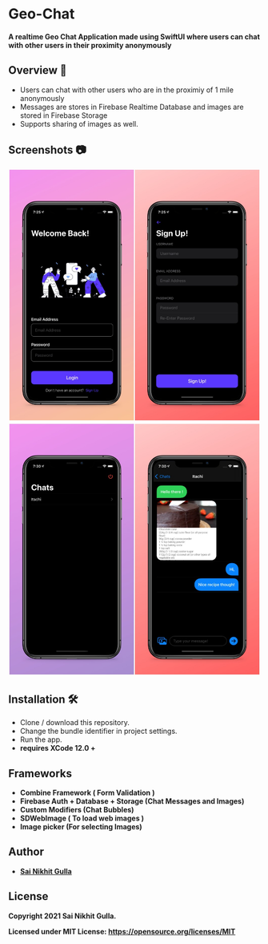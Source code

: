# Geo-Chat
#### A realtime Geo Chat Application made using SwiftUI where users can chat with other users  in their proximity anonymously

## Overview 💬
- Users can chat with other users who are in the proximiy of 1 mile anonymously
- Messages are stores in Firebase Realtime Database and images are stored in Firebase Storage
- Supports sharing of images as well.

## Screenshots 📷

<img src="images/ss1.jpg" />
<img src="images/ss2.jpg" />

 ## Installation 🛠
 - Clone / download this repository.
 - Change the bundle identifier in project settings.
 - Run the app.
 - <b> requires XCode 12.0 + <b>

 
## Frameworks
- Combine Framework ( Form Validation )
- Firebase Auth + Database + Storage (Chat Messages and Images)
- Custom Modifiers (Chat Bubbles)
- SDWebImage ( To load web images )
- Image picker  (For selecting Images)




 
## Author
* [Sai Nikhit Gulla](https://github.com/gsnsg)

## License

 Copyright 2021 Sai Nikhit Gulla.

 Licensed under MIT License: https://opensource.org/licenses/MIT
